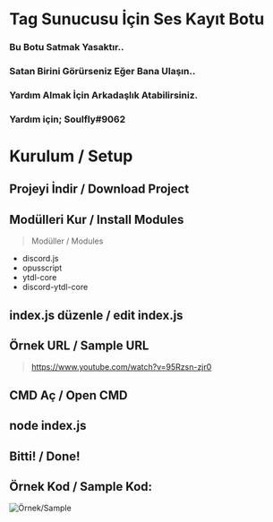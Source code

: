 # Tag Sunucusu İçin Ses Kayıt Botu

### Bu Botu Satmak Yasaktır..
### Satan Birini Görürseniz Eğer Bana Ulaşın..
### Yardım Almak İçin Arkadaşlık Atabilirsiniz.
### Yardım için; Soulfly#9062

# Kurulum / Setup
## Projeyi İndir / Download Project
## Modülleri Kur / Install Modules
> Modüller / Modules
- discord.js
- opusscript
- ytdl-core
- discord-ytdl-core

## index.js düzenle / edit index.js
## Örnek URL / Sample URL
> https://www.youtube.com/watch?v=95Rzsn-zjr0
## CMD Aç / Open CMD
## node index.js
## Bitti! / Done!


## Örnek Kod / Sample Kod:

![Örnek/Sample](https://cdn.discordapp.com/attachments/790292385710997504/808061882911948850/unknown.png)

